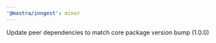 ```yaml
---
'@mastra/inngest': minor
---
```


Update peer dependencies to match core package version bump (1.0.0)
